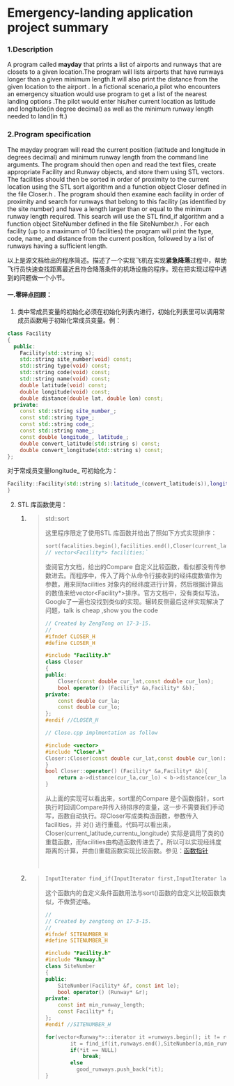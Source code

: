 # Emergency-landing application project summary

### 1.Description

A program called **mayday** that prints a list of airports and runways that are closets to a given location.The program will lists airports that have runways longer than a given minimum length.It will also print the distance from the given location to the airport . In a fictional scenario,a pilot who encounters an emergency situation would use program to get a list of the nearest landing options .The pilot would enter his/her current location as latitude and longitude(in degree decimal) as well as the minimum runway length needed to land(in ft.) 

### 2.Program specification

The mayday program will read the current position (latitude and longitude in degrees decimal)
and minimum runway length from the command line arguments.
The program should then open and read the text files, create appropriate Facility and
Runway objects, and store them using STL vectors. The facilities should then be sorted in order
of proximity to the current location using the STL sort algorithm and a function object
Closer defined in the file Closer.h . The program should then examine each facility in
order of proximity and search for runways that belong to this facility (as identified by the site
number) and have a length larger than or equal to the minimum runway length required. This
search will use the STL find_if algorithm and a function object SiteNumber defined in
the file SiteNumber.h . For each facility (up to a maximum of 10 facilities) the program will
print the type, code, name, and distance from the current position, followed by a list of runways
having a sufficient length.

以上是源文档给出的程序简述。描述了一个实现飞机在实现**紧急降落**过程中，帮助飞行员快速查找距离最近且符合降落条件的机场设施的程序。现在把实现过程中遇到的问题做一个小节。

#### 一.零碎点回顾：

1. 类中常成员变量的初始化必须在初始化列表内进行，初始化列表里可以调用常成员函数用于初始化常成员变量。例：

```c++
class Facility
{
  public:
    Facility(std::string s);
    std::string site_number(void) const;
    std::string type(void) const;
    std::string code(void) const;
    std::string name(void) const;
    double latitude(void) const;
    double longitude(void) const;
    double distance(double lat, double lon) const;
  private:
    const std::string site_number_;
    const std::string type_;
    const std::string code_;
    const std::string name_;
    const double longitude_, latitude_;
    double convert_latitude(std::string s) const;
    double convert_longitude(std::string s) const;
};
```

对于常成员变量longitude_ 可初始化为：

```C++
Facility::Facility(std::string s):latitude_(convert_latitude(s)),longitude_(convert_longitude(s)),site_number_(s.substr(0,10)),type_(s.substr(11,13)),code_(s.substr(24,4)),name_(s.substr(130,50)){
}
```

2. STL 库函数使用： 

   1. > std::sort 
      >
      > 这里程序限定了使用STL 库函数并给出了照如下方式实现排序：
      >
      > ```c++
      > sort(facalities.begin(),facilities.end(),Closer(current_latitude,currentu_longitude));
      > // vector<Facility*> facilities;`
      > ```
      >
      > 查阅官方文档，给出的Compare 自定义比较函数，看似都没有传参数进去。而程序中，传入了两个从命令行接收到的经纬度数值作为参数，用来同facilities 对象内的经纬度进行计算，然后根据计算出的数值来给vector<Facility*>排序。官方文档中，没有类似写法，Google了一遍也没找到类似的实现。辗转反侧最后这样实现解决了问题，talk is cheap ,show you the code
      >
      > ```c++
      > // Created by ZengTong on 17-3-15.
      > //
      > #ifndef CLOSER_H
      > #define CLOSER_H
      >
      > #include "Facility.h"
      > class Closer
      > {
      > public:
      >     Closer(const double cur_lat,const double cur_lon);
      >     bool operator() (Facility* &a,Facility* &b);
      > private:
      >     const double cur_la;
      >     const double cur_lo;
      > };
      > #endif //CLOSER_H
      >
      > // Close.cpp implmentation as follow
      >
      > #include <vector>
      > #include "Closer.h"
      > Closer::Closer(const double cur_lat,const double cur_lon):cur_la(cur_lat),cur_lo(cur_lon){
      > }
      > bool Closer::operator() (Facility* &a,Facility* &b){
      >     return a->distance(cur_la,cur_lo) < b->distance(cur_la,cur_lo);
      > }
      > ```
      >
      > 从上面的实现可以看出来，sort里的Compare 是个函数指针，sort执行时回调Compare并传入待排序的变量，这一步不需要我们手动写，函数自动执行。将Closer写成类构造函数，参数传入facilities，并 对() 进行重载。代码可以看出来，Closer(current_latitude,currentu_longitude) 实际是调用了类的()重载函数，而facilities由构造函数传进去了。所以可以实现经纬度距离的计算，并由()重载函数实现比较函数。参见：[函数指针](https://zh.wikipedia.org/wiki/%E5%87%BD%E6%95%B0%E6%8C%87%E9%92%88)
      >
      > ​

   2. > ```c++
      > InputIterator find_if(InputIterator first,InputIterator last,UnaryPredicate pred);
      > ```
      >
      > 这个函数内的自定义条件函数用法与sort()函数的自定义比较函数类似，不做赘述咯。
      >
      > ```c++
      > //
      > // Created by zengtong on 17-3-15.
      > //
      > #ifndef SITENUMBER_H
      > #define SITENUMBER_H
      >
      > #include "Facility.h"
      > #include "Runway.h"
      > class SiteNumber
      > {
      > public:
      >     SiteNumber(Facility* &f, const int le);
      >     bool operator() (Runway* &r);
      > private:
      >     const int min_runway_length;
      >     const Facility* f;
      > };
      > #endif //SITENUMBER_H
      >
      > for(vector<Runway*>::iterator it =runways.begin(); it != runways.end() && *it != NULL;it++){
      >         it = find_if(it,runways.end(),SiteNumber(a,min_runway_length));
      >   		if(*it == NULL)
      >             break;
      >         else
      >           good_runways.push_back(*it);
      > }
      > ```